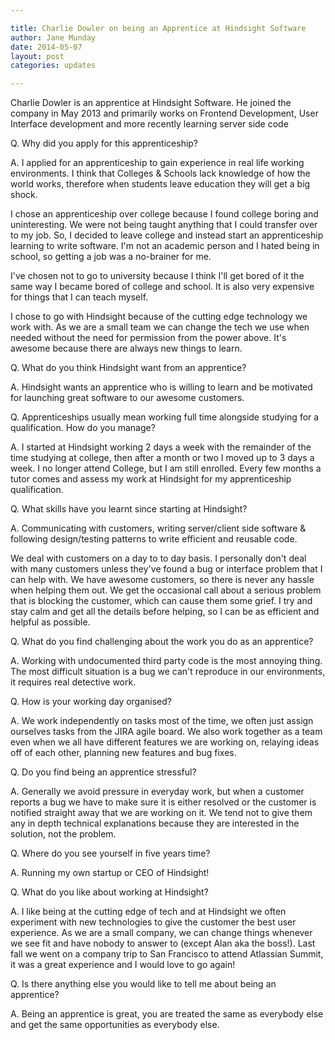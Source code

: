 ```yaml
---

title: Charlie Dowler on being an Apprentice at Hindsight Software
author: Jane Munday
date: 2014-05-07
layout: post
categories: updates

---
```


Charlie Dowler is an apprentice at Hindsight Software. He joined the company in May 2013 and primarily works on Frontend Development, User Interface development and more recently learning server side code

Q. Why did you apply for this apprenticeship?

A. I applied for an apprenticeship to gain experience in real life working environments. I think that Colleges & Schools lack knowledge of how the world works, therefore when students leave education they will get a big shock.

I chose an apprenticeship over college because I found college boring and uninteresting. We were not being taught anything that I could transfer over to my job. So, I decided to leave college and instead start an apprenticeship learning to write software. I'm not an academic person and I hated being in school, so getting a job was a no-brainer for me.

I've chosen not to go to university because I think I'll get bored of it the same way I became bored of college and school. It is also very expensive for things that I can teach myself.

I chose to go with Hindsight because of the cutting edge technology we work with. As we are a small team we can change the tech we use when needed without the need for permission from the power above. It's awesome because there are always new things to learn.

Q. What do you think Hindsight want from an apprentice?

A. Hindsight wants an apprentice who is willing to learn and be motivated for launching great software to our awesome customers.

Q. Apprenticeships usually mean working full time alongside studying for a qualification. How do you manage?

A. I started at Hindsight working 2 days a week with the remainder of the time studying at college, then after a month or two I moved up to 3 days a week. I no longer attend College, but I am still enrolled. Every few months a tutor comes and assess my work at Hindsight for my apprenticeship qualification.

Q. What skills have you learnt since starting at Hindsight? 

A. Communicating with customers, writing server/client side software & following design/testing patterns to write efficient and reusable code. 

We deal with customers on a day to to day basis. I personally don't deal with many customers unless they've found a bug or interface problem that I can help with. We have awesome customers, so there is never any hassle when helping them out. We get the occasional call about a serious problem that is blocking the customer, which can cause them some grief. I try and stay calm and get all the details before helping, so I can be as efficient and helpful as possible. 

Q. What do you find challenging about the work you do as an apprentice?

A. Working with undocumented third party code is the most annoying thing. The most difficult situation is a bug we can't reproduce in our environments, it requires real detective work.

Q. How is your working day organised?

A. We work independently on tasks most of the time, we often just assign ourselves tasks from the JIRA agile board. We also work together as a team even when we all have different features we are working on, relaying ideas off of each other, planning new features and bug fixes. 

Q. Do you find being an apprentice stressful?

A. Generally we avoid pressure in everyday work, but when a customer reports a bug we have to make sure it is either resolved or the customer is notified straight away that we are working on it. We tend not to give them any in depth technical explanations because they are interested in the solution, not the problem. 

Q. Where do you see yourself in five years time?

A. Running my own startup or CEO of Hindsight!

Q. What do you like about working at Hindsight?

A. I like being at the cutting edge of tech and at Hindsight we often experiment with new technologies to give the customer the best user experience. As we are a small company, we can change things whenever we see fit and have nobody to answer to (except Alan aka the boss!). Last fall we went on a company trip to San Francisco to attend Atlassian Summit, it was a great experience and I would love to go again!

Q. Is there anything else you would like to tell me about being an apprentice? 

A. Being an apprentice is great, you are treated the same as everybody else and get the same opportunities as everybody else. 
